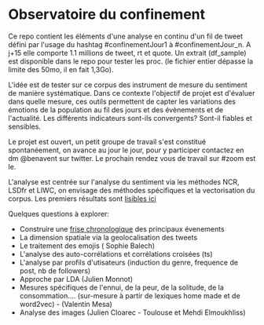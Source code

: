 # Observatoire du confinement

Ce repo contient les éléments d'une analyse en continu d'un fil de tweet défini par l'usage du hashtag #confinementJour1 à #confinementJour_n. A j+15 elle comporte 1.1 millions de tweet, rt et quote.
Un extrait (df_sample) est disponible dans le repo pour tester les proc. (le fichier entier dépasse la limite des 50mo, il en fait 1,3Go).

L'idée est de tester sur ce corpus des instrument de mesure du sentiment de manière systématique. Dans ce contexte l'objectif de projet est d'évaluer dans quelle mesure, ces outils permettent de capter les variations des émotions de la population au fil des jours et des évènements et de l'actualité. Les différents indicateurs sont-ils convergents? Sont-il fiables et sensibles.

Le projet est ouvert, un petit groupe de travail s'est constitué spontanéement, on avance au jour le jour, pour y participer contactez en dm @benavent sur twitter. Le prochain rendez vous de travail sur #zoom est le.

L'analyse est centrée sur l'analyse du sentiment via les méthodes NCR, LSDfr et LIWC, on envisage des méthodes spécifiques et la vectorisation du corpus. Les premiers résultats sont [lisibles ici](https://benaventc.github.io/BarometreConfinement/confinement02_analyse.html)

Quelques questions à explorer:

 * Construire une [frise chronologique](https://docs.google.com/spreadsheets/d/1PQQzlgOht7NA8YWfwF7zyGWdI0zTFzJaRMXSE0h6vvo/edit?usp=sharing) des principaux évenements 
 * La dimension spatiale via la geolocalisation des tweets
 * Le traitement des emojis ( Sophie Balech)
 * L'analyse des auto-corrélations et corrélations croisées (ts)
 * L'analyse par profils d'utisateurs (induction du genre, frequence de post, nb de followers)
 * Approche par LDA (Julien Monnot)
 * Mesures spécifiques de l'ennui, de la peur, de la solitude, de la consommation.... (sur-mesure à partir de lexiques home made et de word2vec) - (Valentin Mesa)
 * Analyse des images (Julien Cloarec - Toulouse et Mehdi Elmoukhliss)
